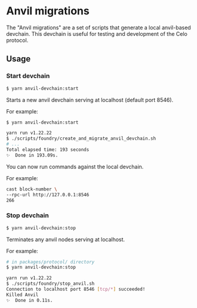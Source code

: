 # Anvil migrations 

The "Anvil migrations" are a set of scripts that generate a local anvil-based devchain. 
This devchain is useful for testing and development of the Celo protocol.

## Usage

### Start devchain

```sh
$ yarn anvil-devchain:start
``` 

Starts a new anvil devchain serving at localhost (default port 8546).

For example:

```sh
$ yarn anvil-devchain:start

yarn run v1.22.22
$ ./scripts/foundry/create_and_migrate_anvil_devchain.sh
# ...
Total elapsed time: 193 seconds
✨  Done in 193.09s.
```

You can now run commands against the local devchain.

For example:

```sh
cast block-number \
--rpc-url http://127.0.0.1:8546
266
```

### Stop devchain

```sh
$ yarn anvil-devchain:stop
```

Terminates any anvil nodes serving at localhost.

For example:

```sh
# in packages/protocol/ directory
$ yarn anvil-devchain:stop

yarn run v1.22.22
$ ./scripts/foundry/stop_anvil.sh
Connection to localhost port 8546 [tcp/*] succeeded!
Killed Anvil
✨  Done in 0.11s.
```